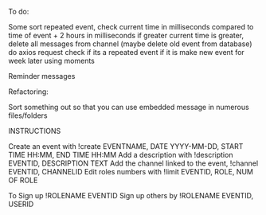 To do:

Some sort repeated event,
  check current time in milliseconds compared to time of event + 2 hours in milliseconds
  if greater current time is greater, delete all messages from channel
  (maybe delete old event from database)
  do axios request check if its a repeated event
  if it is make new event for week later using moments

Reminder messages



Refactoring:

Sort something out so that you can use embedded message in numerous files/folders




INSTRUCTIONS

Create an event with !create EVENTNAME, DATE YYYY-MM-DD, START TIME HH:MM, END TIME HH:MM
Add a description with !description EVENTID, DESCRIPTION TEXT
Add the channel linked to the event, !channel EVENTID, CHANNELID
Edit roles numbers with !limit EVENTID, ROLE, NUM OF ROLE

To Sign up !ROLENAME EVENTID
Sign up others by !ROLENAME EVENTID, USERID
